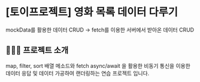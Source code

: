 # [토이프로젝트] 영화 목록 데이터 다루기

mockData를 활용한 데이터 CRUD -> fetch를 이용한 서버에서 받아온 데이터 CRUD

## 🧑🏻‍💻 프로젝트 소개

map, filter, sort 배열 메소드와 fetch async/await 을 활용한 비동기 통신을 이용한 데이터 응답 및 데이터 가공하여 랜더링하는 연습 프로젝트 입니다.
